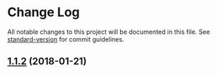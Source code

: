 # Change Log

All notable changes to this project will be documented in this file. See [standard-version](https://github.com/conventional-changelog/standard-version) for commit guidelines.

<a name="1.1.2"></a>
## [1.1.2](https://github.com/soenkekluth/scrollemitter/compare/v1.1.1...v1.1.2) (2018-01-21)

